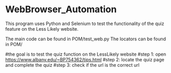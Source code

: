 # WebBrowser_Automation
This program uses Python and Selenium to test the functionality of the quiz feature on the Less Likely website.

The main code can be found in POM/test_web.py
The locators can be found in POM/


#the goal is to test the quiz function on the LessLikely website
#step 1: open https://www.albany.edu/~BP754362/tips.html
#step 2: locate the quiz page and complete the quiz
#step 3: check if the url is the correct url
